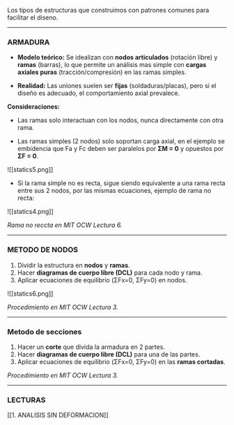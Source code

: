 Los tipos de estructuras que construimos con patrones comunes para facilitar el diseno.

---
### ARMADURA
- **Modelo teórico:** Se idealizan con **nodos articulados** (rotación libre) y **ramas** (barras), lo que permite un análisis mas simple con **cargas axiales puras** (tracción/compresión) en las ramas simples.

- **Realidad:** Las uniones suelen ser **fijas** (soldaduras/placas), pero si el diseño es adecuado, el comportamiento axial prevalece.

**Consideraciones:**
- Las ramas solo interactuan con los nodos, nunca directamente con otra rama.

- Las ramas simples (2 nodos) solo soportan carga axial, en el ejemplo se embidencia que Fa y Fc deben ser paralelos por **ΣM = 0** y opuestos por **ΣF = 0**.

![[statics5.png]]

- Si la rama simple no es recta, sigue siendo equivalente a una rama recta entre sus 2 nodos, por las mismas ecuaciones, ejemplo de rama no recta:

![[statics4.png]]

*Rama no reccta en MIT OCW Lectura 6.*

---
### METODO DE NODOS
1. Dividir la estructura en **nodos** y **ramas**.
2. Hacer **diagramas de cuerpo libre (DCL)** para cada nodo y rama.
3. Aplicar ecuaciones de equilibrio (ΣFx=0, ΣFy=0) en nodos.

![[statics6.png]]

*Procedimiento en MIT OCW Lectura 3.*

---
### Metodo de secciones
1. Hacer un  **corte** que divida la armadura en 2 partes.
2. Hacer **diagramas de cuerpo libre (DCL)** para una de las partes.
3. Aplicar ecuaciones de equilibrio (ΣFx=0, ΣFy=0) en las **ramas cortadas**.

*Procedimiento en MIT OCW Lectura 3.*

---
### LECTURAS
[[1. ANALISIS SIN DEFORMACION]]